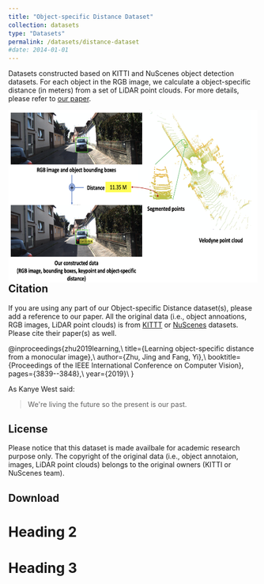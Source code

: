 ```yaml
---
title: "Object-specific Distance Dataset"
collection: datasets
type: "Datasets"
permalink: /datasets/distance-dataset
#date: 2014-01-01
---
```


Datasets constructed based on KITTI and NuScenes object detection datasets. For each object in the RGB image, we calculate a object-specific distance (in meters) from a set of LiDAR point clouds. For more details, please refer to [our paper](https://openaccess.thecvf.com/content_ICCV_2019/papers/Zhu_Learning_Object-Specific_Distance_From_a_Monocular_Image_ICCV_2019_paper.pdf). 

<img src="/images/DistanceDataset.png" alt="drawing" align="left" width="600" height="350"/>  



Citation
--------
If you are using any part of our Object-specific Distance dataset(s), please add a reference to our paper. All the original data (i.e., object annoations, RGB images, LiDAR point clouds) is from [KITTT](http://www.cvlibs.net/datasets/kitti/eval_object.php?obj_benchmark=3d) or [NuScenes](https://www.nuscenes.org) datasets. Please cite their paper(s) as well. 

@inproceedings{zhu2019learning,\\
  title={Learning object-specific distance from a monocular image},\\
  author={Zhu, Jing and Fang, Yi},\\
  booktitle={Proceedings of the IEEE International Conference on Computer Vision},\
  pages={3839--3848},\\
  year={2019}\\
}

As Kanye West said:

> We're living the future so
> the present is our past.


License
--------
Please notice that this dataset is made availbale for academic research purpose only. The copyright of the original data (i.e., object annotaion, images, LiDAR point clouds) belongs to the original owners (KITTI or NuScenes team).


Download
--------



Heading 2
======

Heading 3
======
